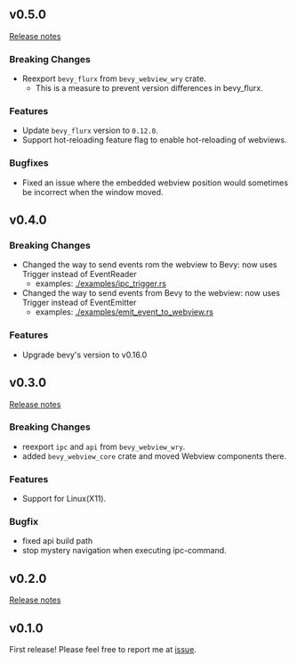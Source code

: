 ## v0.5.0

[Release notes](https://github.com/not-elm/bevy_webview_projects/releases/tag/v0.5.0)

### Breaking Changes

- Reexport `bevy_flurx` from `bevy_webview_wry` crate.
    - This is a measure to prevent version differences in bevy_flurx.

### Features

- Update `bevy_flurx` version to `0.12.0`.
- Support hot-reloading feature flag to enable hot-reloading of webviews.

### Bugfixes

- Fixed an issue where the embedded webview position would sometimes be incorrect when the window moved.

## v0.4.0

### Breaking Changes

- Changed the way to send events rom the webview to Bevy: now uses Trigger instead of EventReader
    - examples: [./examples/ipc_trigger.rs](./examples/ipc_trigger.rs)
- Changed the way to send events from Bevy to the webview: now uses Trigger instead of EventEmitter
    - examples: [./examples/emit_event_to_webview.rs](./examples/emit_event_to_webview.rs)

### Features

- Upgrade bevy's version to v0.16.0

## v0.3.0

[Release notes](https://github.com/not-elm/bevy_webview_projects/releases/tag/v0.3.0)

### Breaking Changes

- reexport `ipc` and `api` from `bevy_webview_wry`.
- added `bevy_webview_core` crate and moved Webview components there.

### Features

- Support for Linux(X11).

### Bugfix

- fixed api build path
- stop mystery navigation when executing ipc-command.

## v0.2.0

[Release notes](https://github.com/not-elm/bevy_webview_projects/releases/tag/v0.2.0)

## v0.1.0

First release!
Please feel free to report me at [issue](https://github.com/not-elm/bevy_webview_projects/issues).
